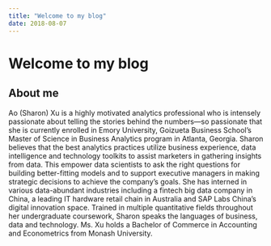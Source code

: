 ```yaml
---
title: "Welcome to my blog"
date: 2018-08-07
---
```

# Welcome to my blog
## About me
Ao (Sharon) Xu is a highly motivated analytics professional who is intensely passionate about telling the stories behind the numbers—so passionate that she is currently enrolled in Emory University, Goizueta Business School’s Master of Science in Business Analytics program in Atlanta, Georgia. Sharon believes that the best analytics practices utilize business experience, data intelligence and technology toolkits to assist marketers in gathering insights from data. This empower data scientists to ask the right questions for building better-fitting models and to support executive managers in making strategic decisions to achieve the company’s goals. She has interned in various data-abundant industries including a fintech big data company in China, a leading IT hardware retail chain in Australia and SAP Labs China’s digital innovation space. Trained in multiple quantitative fields throughout her undergraduate coursework, Sharon speaks the languages of business, data and technology. Ms. Xu holds a Bachelor of Commerce in Accounting and Econometrics from Monash University.
